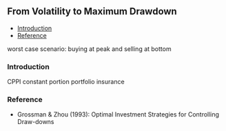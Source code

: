 #

## From Volatility to Maximum Drawdown


- [Introduction](#introduction)
- [Reference](#ref)

worst case scenario: buying at peak and selling at bottom

### Introduction <a name="introduction"></a>


CPPI constant portion portfolio insurance


### Reference <a name="ref"></a>

- Grossman & Zhou (1993): Optimal Investment Strategies for Controlling Draw-downs
